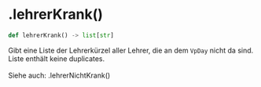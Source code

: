 # .lehrerKrank()

```python
def lehrerKrank() -> list[str]
```

Gibt eine Liste der Lehrerkürzel aller Lehrer, die an dem `VpDay` nicht da sind.<br>
Liste enthält keine duplicates.
<br><br>
Siehe auch: .lehrerNichtKrank()
